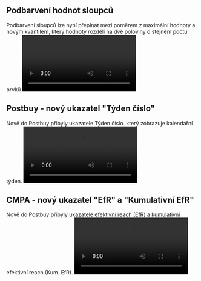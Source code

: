 ﻿---
categories: [fenix]
layout: fenix
---
## Podbarvení hodnot sloupců 
Podbarvení sloupců lze nyní přepínat mezi poměrem z maximální hodnoty a novým kvantilem,
který hodnoty rozdělí na dvě poloviny o stejném počtu prvků
<video src="{{site.url}}/data/barvy.mp4" type="video/mp4" controls></video>

## Postbuy - nový ukazatel "Týden číslo"
Nově do Postbuy přibyly ukazatele Týden číslo, který zobrazuje kalendářní týden.
<video src="{{site.url}}/data/PB_tyden.mp4" type="video/mp4" controls></video>

## CMPA - nový ukazatel "EfR" a "Kumulativní EfR" 
Nově do Postbuy přibyly ukazatele efektivní reach (EfR) a kumulativní efektivní reach (Kum. EfR).
<video src="{{site.url}}/data/PB_tyden.mp4" type="video/mp4" controls></video>
